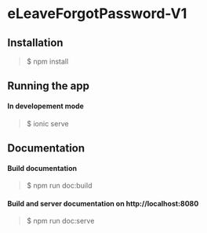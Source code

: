 # eLeaveForgotPassword-V1

Installation
------------
> $ npm install


Running the app
--------------

#### In developement mode
> $ ionic serve


Documentation
-------------

#### Build documentation
> $ npm run doc:build

#### Build and server documentation on http://localhost:8080
> $ npm run doc:serve

